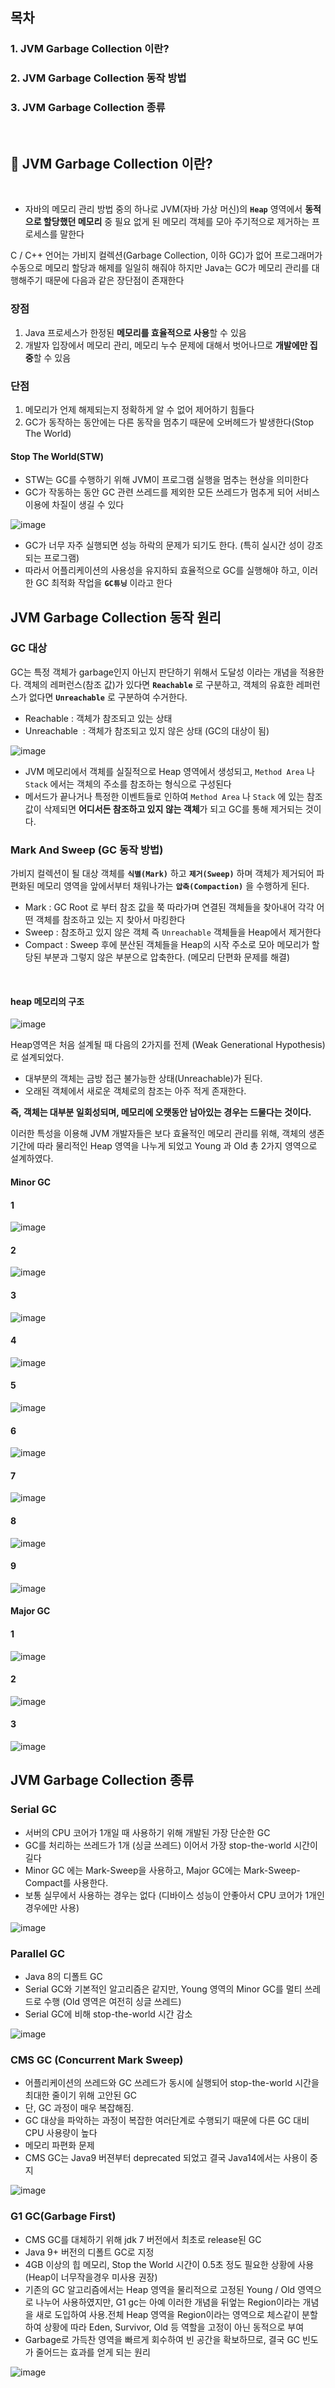 ## 목차
### 1. JVM Garbage Collection 이란?
### 2. JVM Garbage Collection 동작 방법
### 3. JVM Garbage Collection 종류
</br>

## 🤔 JVM Garbage Collection 이란?

</br>

- 자바의 메모리 관리 방법 중의 하나로 JVM(자바 가상 머신)의 **`Heap`** 영역에서 **동적으로 할당했던 메모리** 중 필요 없게 된 메모리 객체를 모아 주기적으로 제거하는 프로세스를 말한다

C / C++ 언어는 가비지 컬렉션(Garbage Collection, 이하 GC)가 없어 프로그래머가 수동으로 메모리 할당과 해제를 일일히 해줘야 하지만 Java는 GC가 메모리 관리를 대행해주기 때문에 다음과 같은 장단점이 존재한다

### 장점

1. Java 프로세스가 한정된 **메모리를 효율적으로 사용**할 수 있음
2. 개발자 입장에서 메모리 관리, 메모리 누수 문제에 대해서 벗어나므로 **개발에만 집중**할 수 있음

### 단점

1. 메모리가 언제 해제되는지 정확하게 알 수 없어 제어하기 힘들다
2. GC가 동작하는 동안에는 다른 동작을 멈추기 때문에 오버헤드가 발생한다(Stop The World)

#### Stop The World(STW)
- STW는 GC를 수행하기 위해 JVM이 프로그램 실행을 멈추는 현상을 의미한다
- GC가 작동하는 동안 GC 관련 쓰레드를 제외한 모든 쓰레드가 멈추게 되어 서비스 이용에 차질이 생길 수 있다

![image](https://github.com/CS-Algorithm-Study/CS/assets/81271328/0c9bb834-f88e-40e8-bb4b-6fec22b9282a)

- GC가 너무 자주 실행되면 성능 하락의 문제가 되기도 한다. (특히 실시간 성이 강조되는 프로그램)
- 따라서 어플리케이션의 사용성을 유지하되 효율적으로 GC를 실행해야 하고, 이러한 GC 최적화 작업을 **`GC튜닝`** 이라고 한다

## JVM Garbage Collection 동작 원리

### GC 대상
GC는 특정 객체가 garbage인지 아닌지 판단하기 위해서 도달성 이라는 개념을 적용한다.
객체의 레퍼런스(참조 값)가 있다면 **`Reachable`** 로 구분하고, 객체의 유효한 레퍼런스가 없다면 **`Unreachable`** 로 구분하여 수거한다. 

- Reachable : 객체가 참조되고 있는 상태
- Unreachable  : 객체가 참조되고 있지 않은 상태 (GC의 대상이 됨)

![image](https://github.com/CS-Algorithm-Study/CS/assets/81271328/7f9b91a2-ee3c-40fc-836a-8f65b4e2117c)

- JVM 메모리에서 객체를 실질적으로 Heap 영역에서 생성되고, `Method Area` 나 `Stack` 에서는 객체의 주소를 참조하는 형식으로 구성된다
- 메서드가 끝나거나 특정한 이벤트들로 인하여 `Method Area` 나 `Stack` 에 있는 참조 값이 삭제되면 **어디서든 참조하고 있지 않는 객체**가 되고 GC를 통해 제거되는 것이다.

### Mark And Sweep (GC 동작 방법)
가비지 컬렉션이 될 대상 객체를 **`식별(Mark)`** 하고 **`제거(Sweep)`** 하며 객체가 제거되어 파편화된 메모리 영역을 앞에서부터 채워나가는 **`압축(Compaction)`** 을 수행하게 된다.

- Mark : GC Root 로 부터 참조 값을 쭉 따라가며 연결된 객체들을 찾아내어 각각 어떤 객체를 참조하고 있는 지 찾아서 마킹한다
- Sweep : 참조하고 있지 않은 객체 즉 `Unreachable` 객체들을 Heap에서 제거한다
- Compact : Sweep 후에 분산된 객체들을 Heap의 시작 주소로 모아 메모리가 할당된 부분과 그렇지 않은 부분으로 압축한다. (메모리 단편화 문제를 해결)

<br>

#### heap 메모리의 구조

![image](https://github.com/CS-Algorithm-Study/CS/assets/81271328/9880186f-ba0e-44c8-a374-a14016be486f)

Heap영역은 처음 설계될 때 다음의 2가지를 전제 (Weak Generational Hypothesis)로 설계되었다.

- 대부분의 객체는 금방 접근 불가능한 상태(Unreachable)가 된다.
- 오래된 객체에서 새로운 객체로의 참조는 아주 적게 존재한다.

**즉, 객체는 대부분 일회성되며, 메모리에 오랫동안 남아있는 경우는 드물다는 것이다.**

이러한 특성을 이용해 JVM 개발자들은 보다 효율적인 메모리 관리를 위해, 객체의 생존 기간에 따라 물리적인 Heap 영역을 나누게 되었고 Young 과 Old 총 2가지 영역으로 설계하였다.

#### Minor GC

#### 1

![image](https://github.com/CS-Algorithm-Study/CS/assets/81271328/3787fbb8-fbed-495a-b386-d2a5dade39f9)

#### 2

![image](https://github.com/CS-Algorithm-Study/CS/assets/81271328/18975b9c-6004-43d2-9e09-d53d28dd2e8e)

#### 3

![image](https://github.com/CS-Algorithm-Study/CS/assets/81271328/f577161c-3414-4031-95d1-8947b64f3b71)

#### 4

![image](https://github.com/CS-Algorithm-Study/CS/assets/81271328/fa31c3e7-934c-4fc9-8446-2d9fc2dd15f5)

#### 5

![image](https://github.com/CS-Algorithm-Study/CS/assets/81271328/7927ca39-8df4-4484-9bd9-c082779dde19)

#### 6

![image](https://github.com/CS-Algorithm-Study/CS/assets/81271328/63228cfd-b00f-4e43-9ea0-5da079a1b82a)

#### 7

![image](https://github.com/CS-Algorithm-Study/CS/assets/81271328/5309ae44-d087-40b4-bec3-20a8e20780ea)

#### 8

![image](https://github.com/CS-Algorithm-Study/CS/assets/81271328/abf1b706-5b8b-4339-8690-d01094bdb3ec)

#### 9

![image](https://github.com/CS-Algorithm-Study/CS/assets/81271328/97ca6c7c-822e-4731-9052-ac0264795686)

#### Major GC

#### 1

![image](https://github.com/CS-Algorithm-Study/CS/assets/81271328/b314d335-ae99-47a9-b8a8-504f6f70d3b6)

#### 2

![image](https://github.com/CS-Algorithm-Study/CS/assets/81271328/3f09eaa2-f4f3-413c-94ea-2e11688945aa)

#### 3

![image](https://github.com/CS-Algorithm-Study/CS/assets/81271328/06ba1e6e-b9b1-45f8-9f91-9dd612715cff)

## JVM Garbage Collection 종류

### Serial GC
- 서버의 CPU 코어가 1개일 때 사용하기 위해 개발된 가장 단순한 GC
- GC를 처리하는 쓰레드가 1개 (싱글 쓰레드) 이어서 가장 stop-the-world 시간이 길다
- Minor GC 에는 Mark-Sweep을 사용하고, Major GC에는 Mark-Sweep-Compact를 사용한다.
- 보통 실무에서 사용하는 경우는 없다 (디바이스 성능이 안좋아서 CPU 코어가 1개인 경우에만 사용)

![image](https://github.com/CS-Algorithm-Study/CS/assets/81271328/5d509961-5384-4b91-bbe7-6f999ea4d1b7)

### Parallel GC
- Java 8의 디폴트 GC
- Serial GC와 기본적인 알고리즘은 같지만, Young 영역의 Minor GC를 멀티 쓰레드로 수행 (Old 영역은 여전히 싱글 쓰레드)
- Serial GC에 비해 stop-the-world 시간 감소

![image](https://github.com/CS-Algorithm-Study/CS/assets/81271328/ebe8221d-d1f6-4a7e-97fa-5bb67209e1d8)

### CMS GC (Concurrent Mark Sweep)
- 어플리케이션의 쓰레드와 GC 쓰레드가 동시에 실행되어 stop-the-world 시간을 최대한 줄이기 위해 고안된 GC
- 단, GC 과정이 매우 복잡해짐.
- GC 대상을 파악하는 과정이 복잡한 여러단계로 수행되기 때문에 다른 GC 대비 CPU 사용량이 높다
- 메모리 파편화 문제
- CMS GC는 Java9 버젼부터 deprecated 되었고 결국 Java14에서는 사용이 중지

![image](https://github.com/CS-Algorithm-Study/CS/assets/81271328/966ad43d-1300-4411-83b6-5d312629c41a)

### G1 GC(Garbage First)
- CMS GC를 대체하기 위해 jdk 7 버전에서 최초로 release된 GC
- Java 9+ 버전의 디폴트 GC로 지정
- 4GB 이상의 힙 메모리, Stop the World 시간이 0.5초 정도 필요한 상황에 사용 (Heap이 너무작을경우 미사용 권장)
- 기존의 GC 알고리즘에서는 Heap 영역을 물리적으로 고정된 Young / Old 영역으로 나누어 사용하였지만, G1 gc는 아예 이러한 개념을 뒤엎는 Region이라는 개념을 새로 도입하여 사용.전체 Heap 영역을 Region이라는 영역으로 체스같이 분할하여 상황에 따라 Eden, Survivor, Old 등 역할을 고정이 아닌 동적으로 부여
- Garbage로 가득찬 영역을 빠르게 회수하여 빈 공간을 확보하므로, 결국 GC 빈도가 줄어드는 효과를 얻게 되는 원리

![image](https://github.com/CS-Algorithm-Study/CS/assets/81271328/2b91d291-40dd-4d33-8b1f-9cb4319813af)

